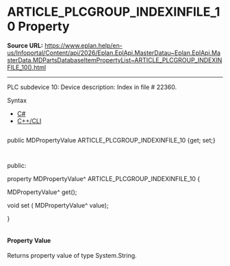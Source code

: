# ARTICLE_PLCGROUP_INDEXINFILE_10 Property

**Source URL:** https://www.eplan.help/en-us/Infoportal/Content/api/2026/Eplan.EplApi.MasterDatau~Eplan.EplApi.MasterData.MDPartsDatabaseItemPropertyList~ARTICLE_PLCGROUP_INDEXINFILE_10().html

---

PLC subdevice 10: Device description: Index in file # 22360.

Syntax

- [C#](#i-syntax-CS)
- [C++/CLI](#i-syntax-CPP2005)

```
```
public MDPropertyValue ARTICLE_PLCGROUP_INDEXINFILE_10 {get; set;}
```
```

```
```
public:

property MDPropertyValue^ ARTICLE_PLCGROUP_INDEXINFILE_10 {

   MDPropertyValue^ get();

   void set (    MDPropertyValue^ value);

}
```
```

#### Property Value

Returns property value of type System.String.
